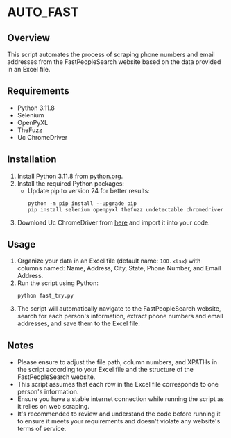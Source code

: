 # AUTO_FAST

## Overview

This script automates the process of scraping phone numbers and email addresses from the FastPeopleSearch website based on the data provided in an Excel file.

## Requirements

- Python 3.11.8
- Selenium
- OpenPyXL
- TheFuzz
- Uc ChromeDriver

## Installation

1. Install Python 3.11.8 from [python.org](https://www.python.org/downloads/release/python-3118/).
2. Install the required Python packages:
   - Update pip to version 24 for better results:
     ```
     python -m pip install --upgrade pip
     pip install selenium openpyxl thefuzz undetectable chromedriver
     ```
3. Download Uc ChromeDriver from [here](https://pypi.org/project/undetected-chromedriver/) and import it into your code.

## Usage

1. Organize your data in an Excel file (default name: `100.xlsx`) with columns named: Name, Address, City, State, Phone Number, and Email Address.
2. Run the script using Python:
   ```
   python fast_try.py
   ```
3. The script will automatically navigate to the FastPeopleSearch website, search for each person's information, extract phone numbers and email addresses, and save them to the Excel file.

## Notes

- Please ensure to adjust the file path, column numbers, and XPATHs in the script according to your Excel file and the structure of the FastPeopleSearch website.
- This script assumes that each row in the Excel file corresponds to one person's information.
- Ensure you have a stable internet connection while running the script as it relies on web scraping.
- It's recommended to review and understand the code before running it to ensure it meets your requirements and doesn't violate any website's terms of service.
